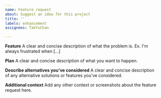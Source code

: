 ```yaml
---
name: Feature request
about: Suggest an idea for this project
title: ''
labels: enhancement
assignees: TakYuChan

---
```


**Feature**
A clear and concise description of what the problem is. Ex. I'm always frustrated when [...]

**Plan**
A clear and concise description of what you want to happen.

**Describe alternatives you've considered**
A clear and concise description of any alternative solutions or features you've considered.

**Additional context**
Add any other context or screenshots about the feature request here.
